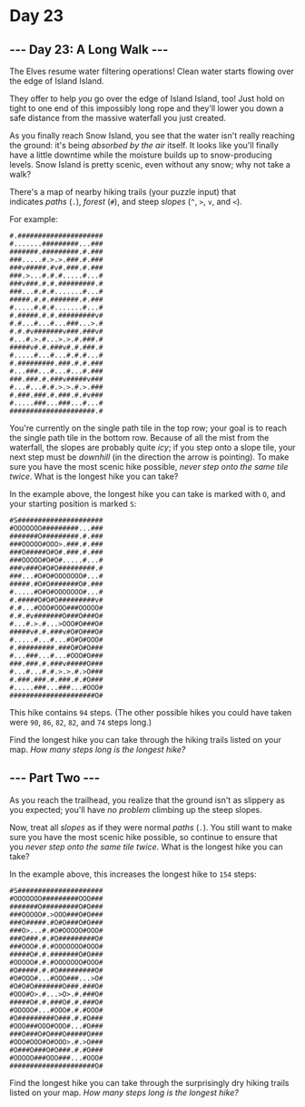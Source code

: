 # Day 23

## --- Day 23: A Long Walk ---

The Elves resume water filtering operations! Clean water starts flowing over
the edge of Island Island.

They offer to help *you* go over the edge of Island Island, too! Just hold on
tight to one end of this impossibly long rope and they'll lower you down a safe
distance from the massive waterfall you just created.

As you finally reach Snow Island, you see that the water isn't really reaching
the ground: it's being *absorbed by the air* itself. It looks like you'll
finally have a little downtime while the moisture builds up to snow-producing
levels. Snow Island is pretty scenic, even without any snow; why not take a
walk?

There's a map of nearby hiking trails (your puzzle input) that
indicates *paths* (`.`), *forest* (`#`), and steep *slopes* (`^`, `>`, `v`,
and `<`).

For example:

```
#.#####################
#.......#########...###
#######.#########.#.###
###.....#.>.>.###.#.###
###v#####.#v#.###.#.###
###.>...#.#.#.....#...#
###v###.#.#.#########.#
###...#.#.#.......#...#
#####.#.#.#######.#.###
#.....#.#.#.......#...#
#.#####.#.#.#########v#
#.#...#...#...###...>.#
#.#.#v#######v###.###v#
#...#.>.#...>.>.#.###.#
#####v#.#.###v#.#.###.#
#.....#...#...#.#.#...#
#.#########.###.#.#.###
#...###...#...#...#.###
###.###.#.###v#####v###
#...#...#.#.>.>.#.>.###
#.###.###.#.###.#.#v###
#.....###...###...#...#
#####################.#
```

You're currently on the single path tile in the top row; your goal is to reach
the single path tile in the bottom row. Because of all the mist from the
waterfall, the slopes are probably quite *icy*; if you step onto a slope tile,
your next step must be *downhill* (in the direction the arrow is pointing). To
make sure you have the most scenic hike possible, *never step onto the same
tile twice*. What is the longest hike you can take?

In the example above, the longest hike you can take is marked with `O`, and
your starting position is marked `S`:

```
#S#####################
#OOOOOOO#########...###
#######O#########.#.###
###OOOOO#OOO>.###.#.###
###O#####O#O#.###.#.###
###OOOOO#O#O#.....#...#
###v###O#O#O#########.#
###...#O#O#OOOOOOO#...#
#####.#O#O#######O#.###
#.....#O#O#OOOOOOO#...#
#.#####O#O#O#########v#
#.#...#OOO#OOO###OOOOO#
#.#.#v#######O###O###O#
#...#.>.#...>OOO#O###O#
#####v#.#.###v#O#O###O#
#.....#...#...#O#O#OOO#
#.#########.###O#O#O###
#...###...#...#OOO#O###
###.###.#.###v#####O###
#...#...#.#.>.>.#.>O###
#.###.###.#.###.#.#O###
#.....###...###...#OOO#
#####################O#
```

This hike contains `94` steps. (The other possible hikes you could have taken
were `90`, `86`, `82`, `82`, and `74` steps long.)

Find the longest hike you can take through the hiking trails listed on your
map. *How many steps long is the longest hike?*

## --- Part Two ---

As you reach the trailhead, you realize that the ground isn't as slippery as
you expected; you'll have *no problem* climbing up the steep slopes.

Now, treat all *slopes* as if they were normal *paths* (`.`). You still want to
make sure you have the most scenic hike possible, so continue to ensure that
you *never step onto the same tile twice*. What is the longest hike you can
take?

In the example above, this increases the longest hike to `154` steps:

```
#S#####################
#OOOOOOO#########OOO###
#######O#########O#O###
###OOOOO#.>OOO###O#O###
###O#####.#O#O###O#O###
###O>...#.#O#OOOOO#OOO#
###O###.#.#O#########O#
###OOO#.#.#OOOOOOO#OOO#
#####O#.#.#######O#O###
#OOOOO#.#.#OOOOOOO#OOO#
#O#####.#.#O#########O#
#O#OOO#...#OOO###...>O#
#O#O#O#######O###.###O#
#OOO#O>.#...>O>.#.###O#
#####O#.#.###O#.#.###O#
#OOOOO#...#OOO#.#.#OOO#
#O#########O###.#.#O###
#OOO###OOO#OOO#...#O###
###O###O#O###O#####O###
#OOO#OOO#O#OOO>.#.>O###
#O###O###O#O###.#.#O###
#OOOOO###OOO###...#OOO#
#####################O#
```

Find the longest hike you can take through the surprisingly dry hiking trails
listed on your map. *How many steps long is the longest hike?*
